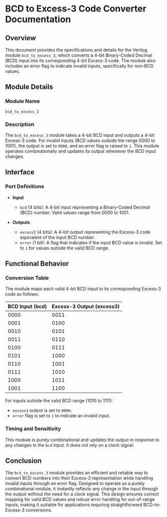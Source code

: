 # BCD to Excess-3 Code Converter Documentation
## Overview
This document provides the specifications and details for the Verilog module `bcd_to_excess_3`, which converts a 4-bit Binary-Coded Decimal (BCD) input into its corresponding 4-bit Excess-3 code. The module also includes an error flag to indicate invalid inputs, specifically for non-BCD values.

## Module Details

### Module Name
`bcd_to_excess_3`

### Description
The `bcd_to_excess_3` module takes a 4-bit BCD input and outputs a 4-bit Excess-3 code. For invalid inputs (BCD values outside the range 0000 to 1001), the output is set to `0000`, and an error flag is raised to `1`. This module operates combinationally and updates its output whenever the BCD input changes.

## Interface

### Port Definitions
- **Input**
  - `bcd` (4 bits): A 4-bit input representing a Binary-Coded Decimal (BCD) number. Valid values range from 0000 to 1001.
  
- **Outputs**
  - `excess3` (4 bits): A 4-bit output representing the Excess-3 code equivalent of the input BCD number.
  - `error` (1 bit): A flag that indicates if the input BCD value is invalid. Set to `1` for values outside the valid BCD range.

## Functional Behavior

### Conversion Table
The module maps each valid 4-bit BCD input to its corresponding Excess-3 code as follows:

| BCD Input (bcd) | Excess-3 Output (excess3) |
|-----------------|---------------------------|
| 0000            | 0011                      |
| 0001            | 0100                      |
| 0010            | 0101                      |
| 0011            | 0110                      |
| 0100            | 0111                      |
| 0101            | 1000                      |
| 0110            | 1001                      |
| 0111            | 1010                      |
| 1000            | 1011                      |
| 1001            | 1100                      |

For inputs outside the valid BCD range (1010 to 1111):
- `excess3` output is set to `0000`.
- `error` flag is set to `1` to indicate an invalid input.

### Timing and Sensitivity
This module is purely combinational and updates the output in response to any changes in the `bcd` input. It does not rely on a clock signal.

## Conclusion
The `bcd_to_excess_3` module provides an efficient and reliable way to convert BCD numbers into their Excess-3 representation while handling invalid inputs through an error flag. Designed to operate as a purely combinational module, it instantly reflects any change in the input through the output without the need for a clock signal. This design ensures correct mapping for valid BCD values and robust error handling for out-of-range inputs, making it suitable for applications requiring straightforward BCD-to-Excess-3 conversions.
